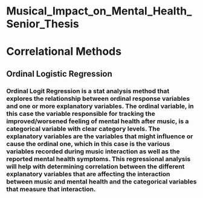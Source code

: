 # Musical_Impact_on_Mental_Health_Senior_Thesis

# Correlational Methods
## Ordinal Logistic Regression
### Ordinal Logit Regression is a stat analysis method that explores the relationship between ordinal response variables and one or more explanatory variables. The ordinal variable, in this case the variable responsible for tracking the improved/worsened feeling of mental health after music, is a categorical variable with clear category levels. The explanatory variables are the variables that might influence or cause the ordinal one, which in this case is the various variables recorded during music interaction as well as the reported mental health symptoms. This regressional analysis will help with determining correlation between the different explanatory variables that are affecting the interaction between music and mental health and the categorical variables that measure that interaction.